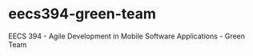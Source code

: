 eecs394-green-team
==================

EECS 394 - Agile Development in Mobile Software Applications - Green Team
